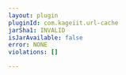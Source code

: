 ```yaml
---
layout: plugin
pluginId: com.kageiit.url-cache
jarSha1: INVALID
isJarAvailable: false
error: NONE
violations: []

---
```

